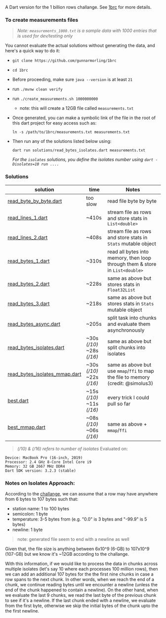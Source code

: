 A Dart version for the 1 billion rows challange. See [1brc][] for more details.


### To create measurements files 

> _Note: `measurements_1000.txt` is a sample data with 1000 entries that is used for dev/testing only_

You cannot evaluate the actual solutions without generating the data, and here's a quick way to do it:
- `git clone https://github.com/gunnarmorling/1brc`
- `cd 1brc`
- Before proceeding, make sure `java --version` is at least `21`
- run `./mvnw clean verify`
- run `./create_measurements.sh 1000000000`
    - note: this will create a 12GB file called `measurements.txt`
- Once generated, you can make a symbolic link of the file in the root of this dart project for easy access such as:
    ```
    ln -s /path/to/1brc/measurements.txt measurements.txt
    ```

- Then run any of the solutions listed below using: 
    ```
    dart run solutions/read_bytes_isolates.dart measurements.txt
    ```
    _For the `isolates` solutions, you define the isolates number using `dart -Disolates=10 run ....`_

### Solutions

| solution                                                               | time                            | Notes                                                                                      |
|------------------------------------------------------------------------|---------------------------------|--------------------------------------------------------------------------------------------|
[read_byte_by_byte.dart](solutions/read_byte_by_byte.dart)               | too slow                        | read file byte by byte                                                                     |
[read_lines_1.dart](solutions/read_lines_1.dart)                         | ~410s                           | stream file as rows and store stats in `List<double>`                                      |
[read_lines_2.dart](solutions/read_lines_2.dart)                         | ~408s                           | stream file as rows and store stats in `Stats` mutable object                              |
[read_bytes_1.dart](solutions/read_bytes_1.dart)                         | ~310s                           | read all bytes into memory, then loop through them & store in `List<double>`               |
[read_bytes_2.dart](solutions/read_bytes_2.dart)                         | ~228s                           | same as above but stores stats in `Float32List`                                            |
[read_bytes_3.dart](solutions/read_bytes_3.dart)                         | ~218s                           | same as above but stores stats in `Stats` mutable object                                   |
[read_bytes_async.dart](solutions/read_bytes_async.dart)                 | ~205s                           | split task into chunks and evaluate them asynchronously                                    |
[read_bytes_isolates.dart](solutions/read_bytes_isolates.dart)           | ~30s _(/10)_ <br> ~28s _(/16)_  | same as above but split chunks into isolates                                               |
[read_bytes_isolates_mmap.dart](solutions/read_bytes_isolates_mmap.dart) | ~30s _(/10)_ <br> ~22s _(/16)_  | same as above but use `mmap`/`ffi` to map the file to memory (credit: @simolus3)           |
[best.dart](solutions/best.dart)                                         | ~15s _(/10)_ <br> ~11s _(/16)_  | every trick I could pull so far                                                            |
[best_mmap.dart](solutions/best_mmap.dart)                               | ~08s _(/10)_ <br> ~06s _(/16)_  | same as above + `mmap`/`ffi`                                                               |
> _(/10) & (/16) refers to number of isolates_
Evaluated on:
```
Device: MacBook Pro (16-inch, 2019)
Processor: 2.4 GHz 8-Core Intel Core i9
Memory: 32 GB 2667 MHz DDR4
Dart SDK version: 3.2.3 (stable) 
```

### Notes on Isolates Approach:
According to the [challange][1brc], we can assume that a row may have anywhere from 6 bytes to 107 bytes such that:

- station name: 1 to 100 bytes
- semicolon: 1 byte
- temperature: 3-5 bytes from (e.g. "0.0" is 3 bytes and "-99.9" is 5 bytes)
- newline: 1 byte 

> note: generated file seem to end with a newline as well

Given that, the file size is anything between 6x10^9 (6-GB) to 107x10^9 (107-GB) but we know it's ~12GB according to the challange.

With this information, if we would like to process the data in chunks across multiple isolates (let's say 10 where each processes 100 million rows), then we can add an additional 107 bytes for the the first nine chunks in case a row spans to the next chunk. In other words, when we reach the end of a chunk, we continue reading bytes until we encounter a newline (unless the end of the chunk happened to contain a newline). On the other hand, when we evaluate the last 9 chunks, we read the last byte of the previous chunk to see if it's a newline. If the last chunk ended with a newline, we evaluate from the first byte, otherwise we skip the initial bytes of the chunk upto the the first newline.


<!-- Ref -->
[1brc]: https://github.com/gunnarmorling/1brc


